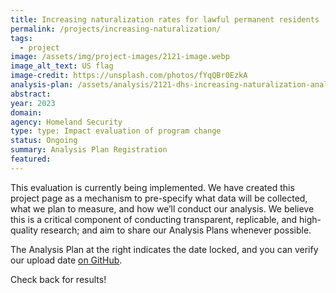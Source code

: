 ```yaml
---
title: Increasing naturalization rates for lawful permanent residents
permalink: /projects/increasing-naturalization/
tags:
  - project
image: /assets/img/project-images/2121-image.webp
image_alt_text: US flag
image-credit: https://unsplash.com/photos/fYqQBr0EzkA
analysis-plan: /assets/analysis/2121-dhs-increasing-naturalization-analysis-plan-final.pdf
abstract:
year: 2023
domain:
agency: Homeland Security
type: type: Impact evaluation of program change
status: Ongoing
summary: Analysis Plan Registration
featured:
---
```


This evaluation is currently being implemented. We have created this project page as a mechanism to pre-specify what data will be collected, what we plan to measure, and how we’ll conduct our analysis. We believe this is a critical component of conducting transparent, replicable, and high-quality research; and aim to share our Analysis Plans whenever possible.

The Analysis Plan at the right indicates the date locked, and you can verify our upload date <a class="usa-link usa-link--external" href="https://github.com/gsa-oes/office-of-evaluation-sciences/commits/master/assets/analysis/2121-dhs-increasing-naturalization-analysis-plan-final.pdf">on GitHub</a>. 

Check back for results!
